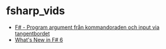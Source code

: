 # fsharp_vids

- [F# - Program argument från kommandoraden och input via tangentbordet](https://www.youtube.com/watch?v=gIEdNgsAlYA)
- [What's New in F# 6](https://www.youtube.com/watch?v=jOrgDoMuFog)

